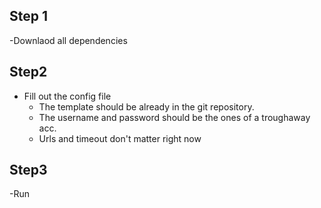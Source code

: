 ## Step 1 
-Downlaod all dependencies

## Step2 
- Fill out the config file
    - The template should be already in the git repository.
    - The username and password should be the ones of a troughaway acc.
    - Urls and timeout don't matter right now

## Step3 
-Run 